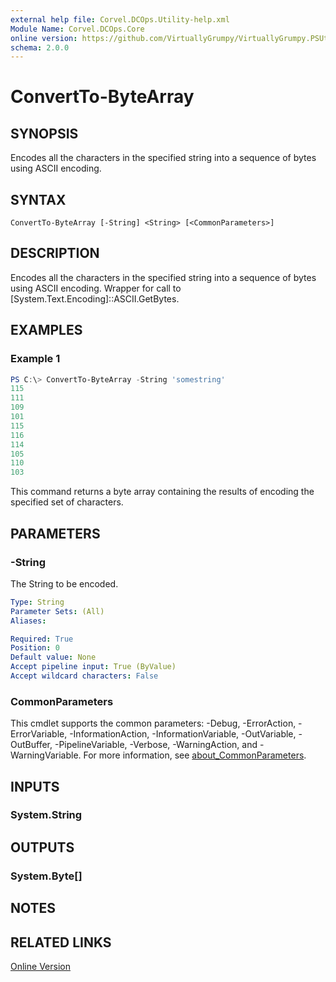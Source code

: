 ```yaml
---
external help file: Corvel.DCOps.Utility-help.xml
Module Name: Corvel.DCOps.Core
online version: https://github.com/VirtuallyGrumpy/VirtuallyGrumpy.PSUtility/blob/main/docs/ConvertTo-ByteArray.md
schema: 2.0.0
---
```


# ConvertTo-ByteArray

## SYNOPSIS
Encodes all the characters in the specified string into a sequence of bytes using ASCII encoding.

## SYNTAX

```
ConvertTo-ByteArray [-String] <String> [<CommonParameters>]
```

## DESCRIPTION
Encodes all the characters in the specified string into a sequence of bytes using ASCII encoding.
Wrapper for call to [System.Text.Encoding]::ASCII.GetBytes.

## EXAMPLES

### Example 1
```powershell
PS C:\> ConvertTo-ByteArray -String 'somestring'
115
111
109
101
115
116
114
105
110
103
```

This command returns a byte array containing the results of encoding the specified set of characters.

## PARAMETERS

### -String
The String to be encoded.

```yaml
Type: String
Parameter Sets: (All)
Aliases:

Required: True
Position: 0
Default value: None
Accept pipeline input: True (ByValue)
Accept wildcard characters: False
```

### CommonParameters
This cmdlet supports the common parameters: -Debug, -ErrorAction, -ErrorVariable, -InformationAction, -InformationVariable, -OutVariable, -OutBuffer, -PipelineVariable, -Verbose, -WarningAction, and -WarningVariable. For more information, see [about_CommonParameters](http://go.microsoft.com/fwlink/?LinkID=113216).

## INPUTS

### System.String

## OUTPUTS

### System.Byte[]

## NOTES

## RELATED LINKS

[Online Version](https://github.com/VirtuallyGrumpy/VirtuallyGrumpy.PSUtility/blob/main/docs/ConvertTo-ByteArray.md)